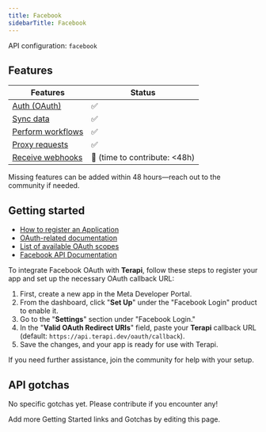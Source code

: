 ```yaml
---
title: Facebook
sidebarTitle: Facebook
---
```


API configuration: `facebook`

## Features

| Features | Status |
| - | - |
| [Auth (OAuth)](/integrate/guides/authorize-an-api) | ✅ |
| [Sync data](/integrate/guides/sync-data-from-an-api) | ✅ |
| [Perform workflows](/integrate/guides/perform-workflows-with-an-api) | ✅ |
| [Proxy requests](/integrate/guides/proxy-requests-to-an-api) | ✅ |
| [Receive webhooks](/integrate/guides/receive-webhooks-from-an-api) | 🚫 (time to contribute: &lt;48h) |

Missing features can be added within 48 hours—reach out to the community if needed.

## Getting started

-   [How to register an Application](https://developers.facebook.com/docs/development/create-an-app/)
-   [OAuth-related documentation](https://developers.facebook.com/docs/facebook-login/guides/advanced/manual-flow#confirm)
-   [List of available OAuth scopes](https://developers.facebook.com/docs/permissions/reference)
-   [Facebook API Documentation](https://developers.facebook.com/docs/)

To integrate Facebook OAuth with **Terapi**, follow these steps to register your app and set up the necessary OAuth callback URL:
1. First, create a new app in the Meta Developer Portal.
2. From the dashboard, click "**Set Up**" under the "Facebook Login" product to enable it.
3. Go to the "**Settings**" section under "Facebook Login."
4. In the "**Valid OAuth Redirect URIs**" field, paste your **Terapi** callback URL (default: `https://api.terapi.dev/oauth/callback`).
5. Save the changes, and your app is ready for use with Terapi.

If you need further assistance, join the community for help with your setup.

## API gotchas

No specific gotchas yet. Please contribute if you encounter any!

Add more Getting Started links and Gotchas by editing this page.

